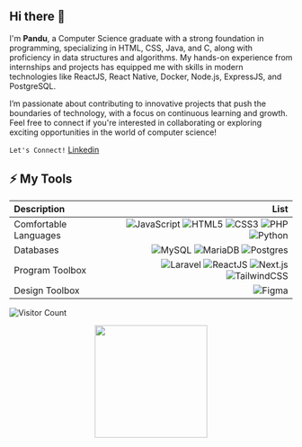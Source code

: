 ## Hi there 👋

I'm **Pandu**, a Computer Science graduate with a strong foundation in programming, specializing in HTML, CSS, Java, and C, along with proficiency in data structures and algorithms. My hands-on experience from internships and projects has equipped me with skills in modern technologies like ReactJS, React Native, Docker, Node.js, ExpressJS, and PostgreSQL.

I’m passionate about contributing to innovative projects that push the boundaries of technology, with a focus on continuous learning and growth. Feel free to connect if you're interested in collaborating or exploring exciting opportunities in the world of computer science!

`Let's Connect!` [Linkedin](https://www.linkedin.com/in/pandu-widiatmika-sadhu/)

## ⚡ My Tools
| Description | List |
| :- | -: |
| Comfortable Languages | ![JavaScript](https://img.shields.io/badge/-JavaScript-black?style=flat&logo=javascript&color=ffe82b&logoColor=black) ![HTML5](https://img.shields.io/badge/-HTML5-E34F26?style=flat&logo=html5&logoColor=white) ![CSS3](https://img.shields.io/badge/-CSS3-1572B6?style=flat&logo=css3) ![PHP](https://img.shields.io/badge/-PHP-1572B6?style=flat&logo=php&color=878DB8&logoColor=black) ![Python](https://img.shields.io/badge/-Python-336791?style=flat&logo=python&color=005D88&logoColor=white) |
| Databases | ![MySQL](https://img.shields.io/badge/-MySQL-black?style=flat&logo=mysql&color=005D88&logoColor=white) ![MariaDB](https://img.shields.io/badge/MariaDB-003545?logo=mariadb&logoColor=white) ![Postgres](https://img.shields.io/badge/Postgres-%23316192.svg?logo=postgresql&logoColor=white) |
| Program Toolbox | ![Laravel](https://img.shields.io/badge/-Laravel%207%208%209-black?style=flat&logo=laravel&color=393c4d&logoColor=F05340) ![ReactJS](https://img.shields.io/badge/-ReactJS-black?style=flat&logo=react&color=5ED3F3&logoColor=black) ![Next.js](https://img.shields.io/badge/Next.js-black?logo=next.js&logoColor=white) ![TailwindCSS](https://img.shields.io/badge/-TailwindCSS-black?style=flat&logo=tailwindcss&color=0EAAB3&logoColor=white) |
| Design Toolbox | ![Figma](https://img.shields.io/badge/-Figma-black?style=flat&logo=figma&color=1D1D1D&logoColor=EA4C1D) |

![Visitor Count](https://komarev.com/ghpvc/?username=PanduWidiatmika&color=blue)

<div align="center">
  <img src="https://media1.tenor.com/m/g7McJ4F3qAkAAAAd/metaphor-refantazio.gif" width="200"/>
</div>
